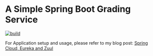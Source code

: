 # A Simple Spring Boot Grading Service

[![build](https://github.com/ajtechdeveloper/GradingService/actions/workflows/maven.yml/badge.svg)](https://github.com/ajtechdeveloper/GradingService/actions/workflows/maven.yml)

For Application setup and usage, please refer to my blog post: [Spring Cloud, Eureka and Zuul](http://softwaredevelopercentral.blogspot.com/2018/02/spring-cloud-eureka-and-zuul.html)

